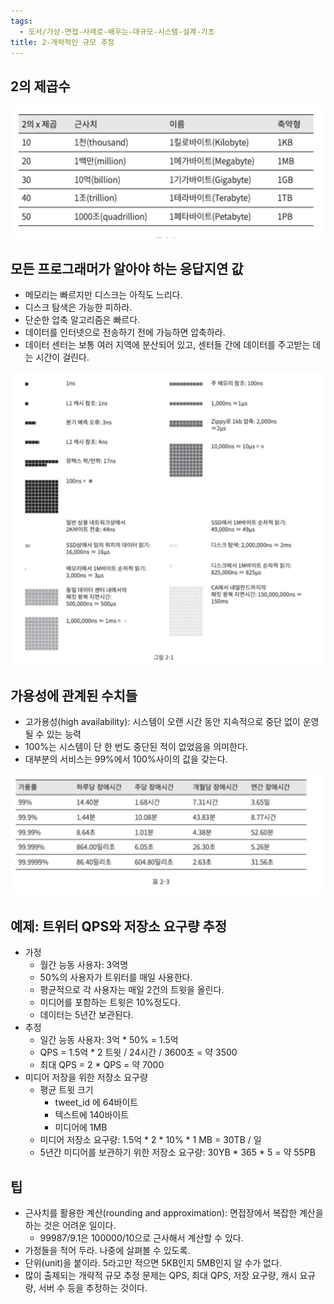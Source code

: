 ```yaml
---
tags:
  - 도서/가상-면접-사례로-배우는-대규모-시스템-설계-기초
title: 2-개략적인 규모 추정
---
```

## 2의 제곱수

![](assets/Pasted%20image%2020240311223033.png)

## 모든 프로그래머가 알아야 하는 응답지연 값

- 메모리는 빠르지만 디스크는 아직도 느리다.
- 디스크 탐색은 가능한 피하라.
- 단순한 압축 알고리즘은 빠르다.
- 데이터를 인터넷으로 전송하기 전에 가능하면 압축하라.
- 데이터 센터는 보통 여러 지역에 분산되어 있고, 센터들 간에 데이터를 주고받는 데는 시간이 걸린다.

![](assets/Pasted%20image%2020240311223141.png)

## 가용성에 관계된 수치들

- 고가용성(high availability): 시스템이 오랜 시간 동안 지속적으로 중단 없이 운영될 수 있는 능력
- 100%는 시스템이 단 한 번도 중단된 적이 없었음을 의미한다.
- 대부분의 서비스는 99%에서 100%사이의 값을 갖는다.

![](assets/Pasted%20image%2020240311223540.png)

## 예제: 트위터 QPS와 저장소 요구량 추정

- 가정
	- 월간 능동 사용자: 3억명
	- 50%의 사용자가 트위터를 매일 사용한다.
	- 평균적으로 각 사용자는 매일 2건의 트윗을 올린다.
	- 미디어를 포함하는 트윗은 10%정도다.
	- 데이터는 5년간 보관된다.
- 추정
	- 일간 능동 사용자: 3억 \* 50% = 1.5억
	- QPS = 1.5억 \* 2 트윗 / 24시간 / 3600초 = 약 3500
	- 최대 QPS = 2 \* QPS = 약 7000
- 미디어 저장을 위한 저장소 요구량
	- 평균 트윗 크기
		- tweet_id 에 64바이트
		- 텍스트에 140바이트
		- 미디어에 1MB
	- 미디어 저장소 요구량: 1.5억 \* 2 \* 10% \* 1 MB = 30TB / 일
	- 5년간 미디어를 보관하기 위한 저장소 요구량: 30YB \* 365 \* 5 = 약 55PB

## 팁

- 근사치를 활용한 계산(rounding and approximation): 면접장에서 복잡한 계산을 하는 것은 어려운 일이다.
	- 99987/9.1은 100000/10으로 근사해서 계산할 수 있다.
- 가정들을 적어 두라. 나중에 살펴볼 수 있도록.
- 단위(unit)을 붙이라. 5라고만 적으면 5KB인지 5MB인지 알 수가 없다.
- 많이 출제되는 개략적 규모 추정 문제는 QPS, 최대 QPS, 저장 요구량, 캐시 요규량, 서버 수 등을 추정하는 것이다.
